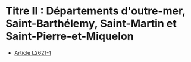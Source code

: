 # Titre II : Départements d'outre-mer, Saint-Barthélemy, Saint-Martin et Saint-Pierre-et-Miquelon 


* [Article L2621-1](./LEGIARTI000018201605.md)
